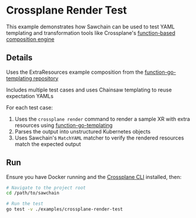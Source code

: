 # Crossplane Render Test

This example demonstrates how Sawchain can be used to test YAML templating and transformation tools like Crossplane's [function-based composition engine](https://docs.crossplane.io/latest/concepts/compositions/)

## Details

Uses the ExtraResources example composition from the [function-go-templating repository](https://github.com/crossplane-contrib/function-go-templating/tree/main/example/extra-resources)

Includes multiple test cases and uses Chainsaw templating to reuse expectation YAMLs

For each test case:

1. Uses the `crossplane render` command to render a sample XR with extra resources using [function-go-templating](https://github.com/crossplane-contrib/function-go-templating)
1. Parses the output into unstructured Kubernetes objects
1. Uses Sawchain's `MatchYAML` matcher to verify the rendered resources match the expected output

## Run

Ensure you have Docker running and the [Crossplane CLI](https://docs.crossplane.io/latest/cli/) installed, then:

```bash
# Navigate to the project root
cd /path/to/sawchain

# Run the test
go test -v ./examples/crossplane-render-test
```
